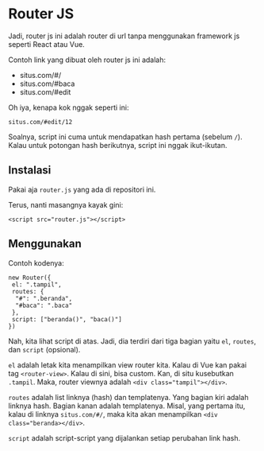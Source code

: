 # Router JS

Jadi, router js ini adalah router di url tanpa menggunakan framework js seperti React atau Vue.

Contoh link yang dibuat oleh router js ini adalah:

- situs.com/#/
- situs.com/#baca
- situs.com/#edit

Oh iya, kenapa kok nggak seperti ini:

```
situs.com/#edit/12
```

Soalnya, script ini cuma untuk mendapatkan hash pertama (sebelum `/`). Kalau untuk potongan hash berikutnya, script ini nggak ikut-ikutan.

## Instalasi

Pakai aja `router.js` yang ada di repositori ini.

Terus, nanti masangnya kayak gini:

```
<script src="router.js"></script>
```

## Menggunakan 

Contoh kodenya:

```
new Router({
 el: ".tampil",
 routes: {
  "#": ".beranda",
  "#baca": ".baca"
 },
 script: ["beranda()", "baca()"]
})
```

Nah, kita lihat script di atas. Jadi, dia terdiri dari tiga bagian yaitu `el`, `routes`, dan `script` (opsional).

`el` adalah letak kita menampilkan view router kita. Kalau di Vue kan pakai tag `<router-view>`. Kalau di sini, bisa custom. Kan, di situ kusebutkan `.tampil`. Maka, router viewnya adalah `<div class="tampil"></div>`.

`routes` adalah list linknya (hash) dan templatenya. Yang bagian kiri adalah linknya hash. Bagian kanan adalah templatenya. Misal, yang pertama itu, kalau di linknya `situs.com/#/`, maka kita akan menampilkan `<div class="beranda></div>`.

`script` adalah script-script yang dijalankan setiap perubahan link hash.